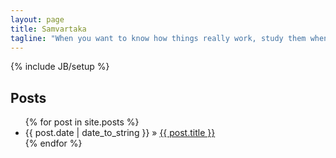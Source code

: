 ```yaml
---
layout: page
title: Samvartaka
tagline: "When you want to know how things really work, study them when they're coming apart."
---
```

{% include JB/setup %}

## Posts

<ul class="posts">
  {% for post in site.posts %}
    <li><span>{{ post.date | date_to_string }}</span> &raquo; <a href="{{ BASE_PATH }}{{ post.url }}">{{ post.title }}</a></li>
  {% endfor %}
</ul>


